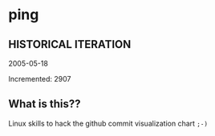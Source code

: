 # ping

## HISTORICAL ITERATION
2005-05-18

Incremented: 2907

## What is this?? 
Linux skills to hack the github commit visualization chart `;-)`
